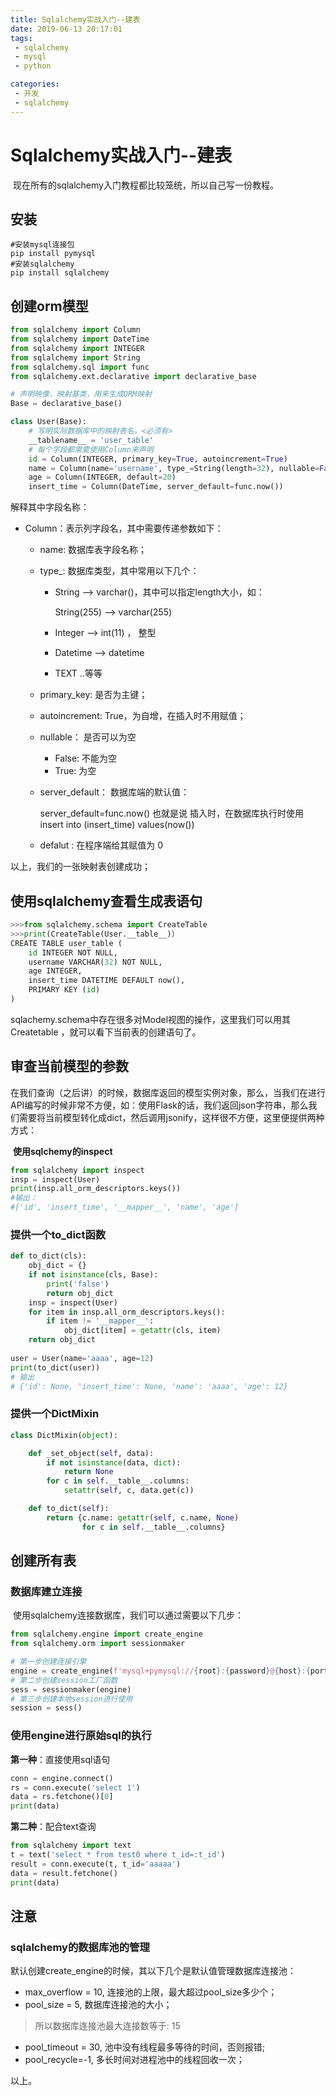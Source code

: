 ```yaml
---
title: Sqlalchemy实战入门--建表
date: 2019-06-13 20:17:01
tags:
 - sqlalchemy
 - mysql
 - python

categories:
 - 开发
 - sqlalchemy
---
```




# Sqlalchemy实战入门--建表

​	现在所有的sqlalchemy入门教程都比较笼统，所以自己写一份教程。



## 安装

```shell
#安装mysql连接包
pip install pymysql
#安装sqlalchemy
pip install sqlalchemy 
```



## 创建orm模型

```python
from sqlalchemy import Column
from sqlalchemy import DateTime
from sqlalchemy import INTEGER
from sqlalchemy import String
from sqlalchemy.sql import func
from sqlalchemy.ext.declarative import declarative_base

# 声明映像，映射基类，用来生成ORM映射
Base = declarative_base()

class User(Base):
    # 写明实际数据库中的映射表名，<必须有>
    __tablename__ = 'user_table'
    # 每个字段都需要使用Column来声明
    id = Column(INTEGER, primary_key=True, autoincrement=True)
    name = Column(name='username', type_=String(length=32), nullable=False)
    age = Column(INTEGER, default=20)
    insert_time = Column(DateTime, server_default=func.now())
```

解释其中字段名称：

* Column：表示列字段名，其中需要传递参数如下：

  * name:  数据库表字段名称；

  * type_:   数据库类型，其中常用以下几个：

    * String --> varchar()，其中可以指定length大小，如：

      String(255) --> varchar(255)

    * Integer --> int(11) ， 整型

    * Datetime --> datetime 

    * TEXT ..等等

  * primary_key: 是否为主键；

  * autoincrement: True，为自增，在插入时不用赋值；

  * nullable： 是否可以为空

    * False: 不能为空
    * True: 为空

  * server_default： 数据库端的默认值：

     server_default=func.now() 也就是说 插入时，在数据库执行时使用 insert into (insert_time) values(now())

  * defalut : 在程序端给其赋值为 0 

以上，我们的一张映射表创建成功；



## 使用sqlalchemy查看生成表语句

```python
>>>from sqlalchemy.schema import CreateTable
>>>print(CreateTable(User.__table__)）
CREATE TABLE user_table (
	id INTEGER NOT NULL, 
	username VARCHAR(32) NOT NULL, 
	age INTEGER, 
	insert_time DATETIME DEFAULT now(), 
	PRIMARY KEY (id)
)
```

​	sqlachemy.schema中存在很多对Model视图的操作，这里我们可以用其Createtable ，就可以看下当前表的创建语句了。



## 审查当前模型的参数

​	在我们查询（之后讲）的时候，数据库返回的模型实例对象，那么，当我们在进行API编写的时候非常不方便，如：使用Flask的话，我们返回json字符串，那么我们需要将当前模型转化成dict，然后调用jsonify，这样很不方便，这里便提供两种方式：

​	**使用sqlchemy的inspect**

```python
from sqlalchemy import inspect 
insp = inspect(User)
print(insp.all_orm_descriptors.keys())
#输出：
#['id', 'insert_time', '__mapper__', 'name', 'age']
```

### **提供一个to_dict函数**

```python
def to_dict(cls):
    obj_dict = {}
    if not isinstance(cls, Base):
        print('false')
        return obj_dict
    insp = inspect(User)
    for item in insp.all_orm_descriptors.keys():
        if item != '__mapper__':
            obj_dict[item] = getattr(cls, item)
    return obj_dict
        
user = User(name='aaaa', age=12)
print(to_dict(user))
# 输出
# {'id': None, 'insert_time': None, 'name': 'aaaa', 'age': 12}
```



### 提供一个DictMixin

```python
class DictMixin(object):

    def _set_object(self, data):
        if not isinstance(data, dict):
            return None
        for c in self.__table__.columns:
            setattr(self, c, data.get(c))

    def to_dict(self):
        return {c.name: getattr(self, c.name, None)
                for c in self.__table__.columns}
```



## 创建所有表

### 数据库建立连接

​	使用sqlalchemy连接数据库，我们可以通过需要以下几步：

```python
from sqlalchemy.engine import create_engine
from sqlalchemy.orm import sessionmaker

# 第一步创建连接引擎
engine = create_engine(f'mysql+pymysql://{root}:{password}@{host}:{port}/{database}')
# 第二步创建session工厂函数
sess = sessionmaker(engine)
# 第三步创建本地session进行使用
session = sess()
```

### 使用engine进行原始sql的执行

**第一种**：直接使用sql语句

```python
conn = engine.connect()
rs = conn.execute('select 1')
data = rs.fetchone()[0]
print(data)
```



**第二种**：配合text查询

```python
from sqlalchemy import text
t = text('select * from test0 where t_id=:t_id')
result = conn.execute(t, t_id='aaaaa')
data = result.fetchone()
print(data)
```





## 注意

### sqlalchemy的数据库池的管理

​	默认创建create_engine的时候，其以下几个是默认值管理数据库连接池：

* max_overflow = 10,  连接池的上限，最大超过pool_size多少个；
* pool_size = 5, 数据库连接池的大小；

> 所以数据库连接池最大连接数等于: 15

* pool_timeout = 30,    池中没有线程最多等待的时间，否则报错;
*  pool_recycle=-1,   多长时间对进程池中的线程回收一次；





以上。



